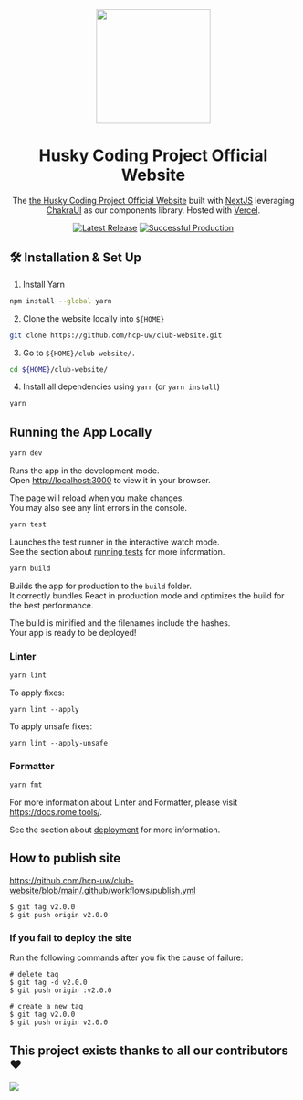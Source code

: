<div align="center">

<img src="https://firebasestorage.googleapis.com/v0/b/hcp-uw.appspot.com/o/Logos%2Fclubwebsite.jpg?alt=media&token=c99bd945-8ba0-440f-bbd1-d02ba98b82a4" width="200">

# Husky Coding Project Official Website

The [the Husky Coding Project Official Website](https://hcp-uw.vercel.app/home) built with [NextJS](https://nextjs.org/) leveraging [ChakraUI](https://chakra-ui.com/) as our components library. Hosted with [Vercel](https://vercel.com/).

<a href="https://github.com/hcp-uw/club-website"><img alt="Latest Release" src="https://img.shields.io/badge/latest-v2.0.0-brightgreen"></a>
<a href="https://hcp-uw.vercel.app/home"><img alt="Successful Production" src="https://img.shields.io/badge/production-success-brightgreen"></a>

</div>

## 🛠 Installation & Set Up 

1) Install Yarn
```sh
npm install --global yarn
```
2) Clone the website locally into `${HOME}`
```sh
git clone https://github.com/hcp-uw/club-website.git
```
3) Go to `${HOME}/club-website/.`
```sh
cd ${HOME}/club-website/
```
4) Install all dependencies using `yarn` (or `yarn install`)
```sh
yarn
```

## Running the App Locally 

```sh
yarn dev
```

Runs the app in the development mode.\
Open [http://localhost:3000](http://localhost:3000) to view it in your browser.

The page will reload when you make changes.\
You may also see any lint errors in the console.

```sh
yarn test
```

Launches the test runner in the interactive watch mode.\
See the section about [running tests](https://facebook.github.io/create-react-app/docs/running-tests) for more information.

```sh
yarn build
```

Builds the app for production to the `build` folder.\
It correctly bundles React in production mode and optimizes the build for the best performance.

The build is minified and the filenames include the hashes.\
Your app is ready to be deployed!

### Linter

```sh
yarn lint
```

To apply fixes:

```shell
yarn lint --apply
```

To apply unsafe fixes:

```shell
yarn lint --apply-unsafe
```

### Formatter

```sh
yarn fmt
```

For more information about Linter and Formatter, please visit https://docs.rome.tools/.

See the section about [deployment](https://facebook.github.io/create-react-app/docs/deployment) for more information.

## How to publish site

https://github.com/hcp-uw/club-website/blob/main/.github/workflows/publish.yml

```console
$ git tag v2.0.0
$ git push origin v2.0.0
```

### If you fail to deploy the site

Run the following commands after you fix the cause of failure:

```console
# delete tag
$ git tag -d v2.0.0
$ git push origin :v2.0.0

# create a new tag
$ git tag v2.0.0
$ git push origin v2.0.0
```

## This project exists thanks to all our contributors ❤️

<a href="https://github.com/hcp-uw/club-website/graphs/contributors">
  <img src="https://contrib.rocks/image?repo=hcp-uw/club-website" />
</a>
